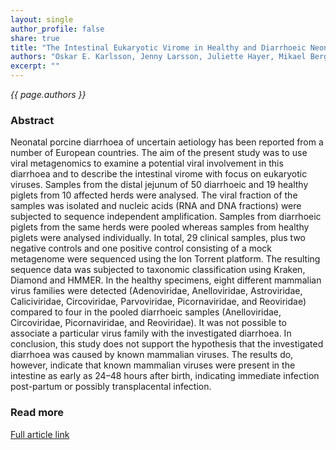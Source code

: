 ```yaml
---
layout: single
author_profile: false
share: true
title: "The Intestinal Eukaryotic Virome in Healthy and Diarrhoeic Neonatal Piglets"
authors: "Oskar E. Karlsson, Jenny Larsson, Juliette Hayer, Mikael Berg, Magdalena Jacobson"
excerpt: ""
---
```


*{{ page.authors }}*

### Abstract

Neonatal porcine diarrhoea of uncertain aetiology has been reported from a
number of European countries. The aim of the present study was to use viral
metagenomics to examine a potential viral involvement in this diarrhoea and to
describe the intestinal virome with focus on eukaryotic viruses. Samples from
the distal jejunum of 50 diarrhoeic and 19 healthy piglets from 10 affected
herds were analysed. The viral fraction of the samples was isolated and nucleic
acids (RNA and DNA fractions) were subjected to sequence independent
amplification. Samples from diarrhoeic piglets from the same herds were pooled
whereas samples from healthy piglets were analysed individually. In total, 29
clinical samples, plus two negative controls and one positive control
consisting of a mock metagenome were sequenced using the Ion Torrent platform.
The resulting sequence data was subjected to taxonomic classification using
Kraken, Diamond and HMMER. In the healthy specimens, eight different mammalian
virus families were detected (Adenoviridae, Anelloviridae, Astroviridae,
Caliciviridae, Circoviridae, Parvoviridae, Picornaviridae, and Reoviridae)
compared to four in the pooled diarrhoeic samples (Anelloviridae, Circoviridae,
Picornaviridae, and Reoviridae). It was not possible to associate a particular
virus family with the investigated diarrhoea. In conclusion, this study does
not support the hypothesis that the investigated diarrhoea was caused by known
mammalian viruses. The results do, however, indicate that known mammalian
viruses were present in the intestine as early as 24–48 hours after birth,
indicating immediate infection post-partum or possibly transplacental infection.

### Read more

[Full article link](http://journals.plos.org/plosone/article?id=10.1371%2Fjournal.pone.0151481)
